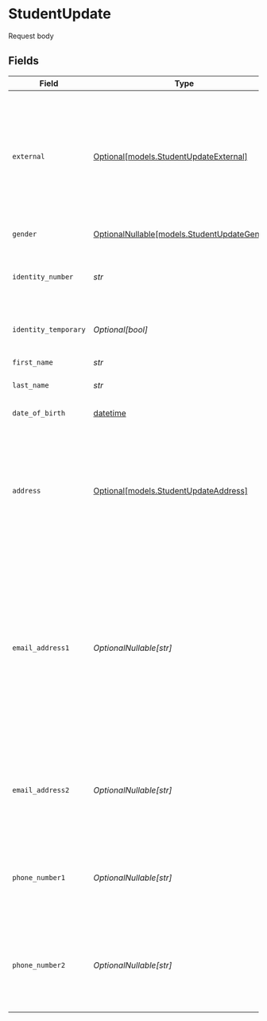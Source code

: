 # StudentUpdate

Request body


## Fields

| Field                                                                                                                                                                                                                                                 | Type                                                                                                                                                                                                                                                  | Required                                                                                                                                                                                                                                              | Description                                                                                                                                                                                                                                           | Example                                                                                                                                                                                                                                               |
| ----------------------------------------------------------------------------------------------------------------------------------------------------------------------------------------------------------------------------------------------------- | ----------------------------------------------------------------------------------------------------------------------------------------------------------------------------------------------------------------------------------------------------- | ----------------------------------------------------------------------------------------------------------------------------------------------------------------------------------------------------------------------------------------------------- | ----------------------------------------------------------------------------------------------------------------------------------------------------------------------------------------------------------------------------------------------------- | ----------------------------------------------------------------------------------------------------------------------------------------------------------------------------------------------------------------------------------------------------- |
| `external`                                                                                                                                                                                                                                            | [Optional[models.StudentUpdateExternal]](../models/studentupdateexternal.md)                                                                                                                                                                          | :heavy_minus_sign:                                                                                                                                                                                                                                    | ExternalRequest is the External-object used on Update and Create operations, since it should only be allowed to set SourceID for the student, the Source-field is not included.                                                                       | {<br/>"sourceID": "12345678"<br/>}                                                                                                                                                                                                                    |
| `gender`                                                                                                                                                                                                                                              | [OptionalNullable[models.StudentUpdateGender]](../models/studentupdategender.md)                                                                                                                                                                      | :heavy_minus_sign:                                                                                                                                                                                                                                    | The gender of the student                                                                                                                                                                                                                             | Female                                                                                                                                                                                                                                                |
| `identity_number`                                                                                                                                                                                                                                     | *str*                                                                                                                                                                                                                                                 | :heavy_check_mark:                                                                                                                                                                                                                                    | The identity number of the student, must be unique within the organization.                                                                                                                                                                           | 20191216-1234                                                                                                                                                                                                                                         |
| `identity_temporary`                                                                                                                                                                                                                                  | *Optional[bool]*                                                                                                                                                                                                                                      | :heavy_minus_sign:                                                                                                                                                                                                                                    | If the identity number is temporary for the student                                                                                                                                                                                                   | true                                                                                                                                                                                                                                                  |
| `first_name`                                                                                                                                                                                                                                          | *str*                                                                                                                                                                                                                                                 | :heavy_check_mark:                                                                                                                                                                                                                                    | The first name of the student                                                                                                                                                                                                                         | Lise                                                                                                                                                                                                                                                  |
| `last_name`                                                                                                                                                                                                                                           | *str*                                                                                                                                                                                                                                                 | :heavy_check_mark:                                                                                                                                                                                                                                    | The last name of the student                                                                                                                                                                                                                          | Meitner                                                                                                                                                                                                                                               |
| `date_of_birth`                                                                                                                                                                                                                                       | [datetime](https://docs.python.org/3/library/datetime.html#datetime-objects)                                                                                                                                                                          | :heavy_minus_sign:                                                                                                                                                                                                                                    | The date of birth of the student                                                                                                                                                                                                                      | 2019-12-16                                                                                                                                                                                                                                            |
| `address`                                                                                                                                                                                                                                             | [Optional[models.StudentUpdateAddress]](../models/studentupdateaddress.md)                                                                                                                                                                            | :heavy_minus_sign:                                                                                                                                                                                                                                    | The address of the student                                                                                                                                                                                                                            | {<br/>"postalAddress": "Dalvägen 14",<br/>"postalCode": "169 56",<br/>"postalCity": "Solna",<br/>"countryCode": "SWE",<br/>"municipalityCode": "0184"<br/>}                                                                                           |
| `email_address1`                                                                                                                                                                                                                                      | *OptionalNullable[str]*                                                                                                                                                                                                                               | :heavy_minus_sign:                                                                                                                                                                                                                                    | The primary email address of the student, will be used for communication with the student from the system and must be unique within the organization.<br/>Can be used to login to the system if password-authentication is enabled for the organization.<br/> | lise@meitner.se                                                                                                                                                                                                                                       |
| `email_address2`                                                                                                                                                                                                                                      | *OptionalNullable[str]*                                                                                                                                                                                                                               | :heavy_minus_sign:                                                                                                                                                                                                                                    | The secondary email address of the student, will not be used within the system, but will be displayed for contact information.                                                                                                                        | lise@gmail.com                                                                                                                                                                                                                                        |
| `phone_number1`                                                                                                                                                                                                                                       | *OptionalNullable[str]*                                                                                                                                                                                                                               | :heavy_minus_sign:                                                                                                                                                                                                                                    | The primary phone number of the student, will be used for communication with the student from the system.                                                                                                                                             | +46701234567                                                                                                                                                                                                                                          |
| `phone_number2`                                                                                                                                                                                                                                       | *OptionalNullable[str]*                                                                                                                                                                                                                               | :heavy_minus_sign:                                                                                                                                                                                                                                    | The secondary phone number of the student, will not be used within the system, but will be displayed for contact information.                                                                                                                         | example                                                                                                                                                                                                                                               |